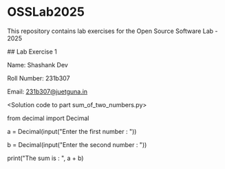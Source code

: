 # OSSLab2025

This repository contains lab exercises for the Open Source Software Lab - 2025



\## Lab Exercise 1

Name: Shashank Dev

Roll Number: 231b307

Email: 231b307@juetguna.in

<Solution code to part sum\_of\_two\_numbers.py>



from decimal import Decimal

a = Decimal(input("Enter the first number : "))

b = Decimal(input("Enter the second number : "))



print("The sum is : ", a + b)

